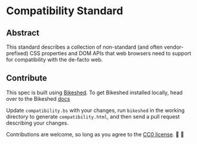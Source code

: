 # Compatibility Standard

## Abstract

This standard describes a collection of non-standard (and often vendor-prefixed) CSS properties and DOM APIs that web browsers need to support for compatibility with the de-facto web.

## Contribute

This spec is built using [Bikeshed](https://github.com/tabatkins/bikeshed). To get Bikeshed installed locally, head over to the Bikeshed [docs](https://github.com/tabatkins/bikeshed/blob/prespec/docs/install.md)

Update `compatibility.bs` with your changes, run `bikeshed` in the working directory to generate `compatibility.html`, and then send a pull request describing your changes.

Contributions are welcome, so long as you agree to the [CC0 license](LICENSE). :rainbow: :stars:
